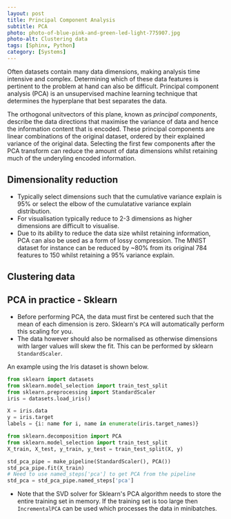 ```yaml
---
layout: post
title: Principal Component Analysis
subtitle: PCA
photo: photo-of-blue-pink-and-green-led-light-775907.jpg
photo-alt: Clustering data
tags: [Sphinx, Python]
category: [Systems]
---
```

<!-- Photo by Meve R. from Pexels-->

Often datasets contain many data dimensions, making analysis time intensive and complex. Determining which of these data features is pertinent to the problem at hand can also be difficult. Principal component analysis (PCA) is an unsupervised machine learning technique that determines the hyperplane that best separates the data.

 

The orthogonal unitvectors of this plane, known as _principal components_, describe the data directions that maximise the variance of data and hence the information content that is encoded. These principal components are linear combinations of the original dataset, ordered by their explained variance of the original data. Selecting the first few components after the PCA transform can reduce the amount of data dimensions whilst retaining much of the underyling encoded information.   

## Dimensionality reduction

- Typically select dimensions such that the cumulative variance explain is 95% or select the elbow of the cumulatative variance explain distribution.
- For visualisation typically reduce to 2-3 dimensions as higher dimensions are difficult to visualise. 
- Due to its ability to reduce the data size whilst retaining information, PCA can also be used as a form of lossy compression. The MNIST dataset for instance can be reduced by ~80% from its original 784 features to 150 whilst retaining a 95% variance explain.





## Clustering data


## PCA in practice - Sklearn

- Before performing PCA, the data must first be centered such that the mean of each dimension is zero. Sklearn's `PCA` will automatically perform this scaling for you.
- The data however should also be normalised as otherwise dimensions with larger values will skew the fit. This can be performed by sklearn `StandardScaler`.

An example using the Iris dataset is shown below.

```python 
from sklearn import datasets
from sklearn.model_selection import train_test_split
from sklearn.preprocessing import StandardScaler
iris = datasets.load_iris()

X = iris.data
y = iris.target
labels = {i: name for i, name in enumerate(iris.target_names)}

from sklearn.decomposition import PCA
from sklearn.model_selection import train_test_split
X_train, X_test, y_train, y_test = train_test_split(X, y)

std_pca_pipe = make_pipeline(StandardScaler(), PCA())
std_pca_pipe.fit(X_train)
# Need to use named_steps['pca'] to get PCA from the pipeline
std_pca = std_pca_pipe.named_steps['pca']

```

- Note that the SVD solver for Sklearn's PCA algorithm needs to store the entire training set in memory. If the training set is too large then `IncrementalPCA` can be used which processes the data in minibatches. 